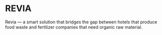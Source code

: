# REVIA
Revia — a smart solution that bridges the gap between hotels that produce food waste and fertilizer companies that need organic raw material.
